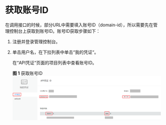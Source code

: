 # 获取账号ID<a name="cce_02_0342"></a>

在调用接口的时候，部分URL中需要填入账号ID（domain-id），所以需要先在管理控制台上获取到账号ID。账号ID获取步骤如下：

1.  注册并登录管理控制台。
2.  单击用户名，在下拉列表中单击“我的凭证“。

    在“API凭证“页面的项目列表中查看账号ID。

    **图 1**  获取账号ID<a name="fig17629155715154"></a>  
    ![](figures/获取账号ID.png "获取账号ID")


